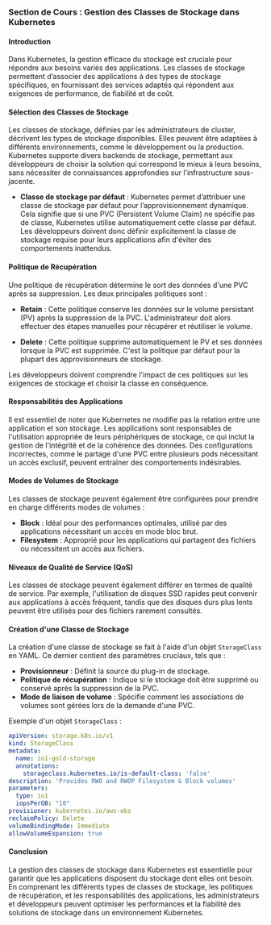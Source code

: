 ### Section de Cours : Gestion des Classes de Stockage dans Kubernetes

#### Introduction
Dans Kubernetes, la gestion efficace du stockage est cruciale pour répondre aux besoins variés des applications. Les classes de stockage permettent d’associer des applications à des types de stockage spécifiques, en fournissant des services adaptés qui répondent aux exigences de performance, de fiabilité et de coût.

#### Sélection des Classes de Stockage
Les classes de stockage, définies par les administrateurs de cluster, décrivent les types de stockage disponibles. Elles peuvent être adaptées à différents environnements, comme le développement ou la production. Kubernetes supporte divers backends de stockage, permettant aux développeurs de choisir la solution qui correspond le mieux à leurs besoins, sans nécessiter de connaissances approfondies sur l'infrastructure sous-jacente.

- **Classe de stockage par défaut** : Kubernetes permet d’attribuer une classe de stockage par défaut pour l’approvisionnement dynamique. Cela signifie que si une PVC (Persistent Volume Claim) ne spécifie pas de classe, Kubernetes utilise automatiquement cette classe par défaut. Les développeurs doivent donc définir explicitement la classe de stockage requise pour leurs applications afin d'éviter des comportements inattendus.

#### Politique de Récupération
Une politique de récupération détermine le sort des données d'une PVC après sa suppression. Les deux principales politiques sont :

- **Retain** : Cette politique conserve les données sur le volume persistant (PV) après la suppression de la PVC. L'administrateur doit alors effectuer des étapes manuelles pour récupérer et réutiliser le volume.

- **Delete** : Cette politique supprime automatiquement le PV et ses données lorsque la PVC est supprimée. C'est la politique par défaut pour la plupart des approvisionneurs de stockage.

Les développeurs doivent comprendre l'impact de ces politiques sur les exigences de stockage et choisir la classe en conséquence.

#### Responsabilités des Applications
Il est essentiel de noter que Kubernetes ne modifie pas la relation entre une application et son stockage. Les applications sont responsables de l'utilisation appropriée de leurs périphériques de stockage, ce qui inclut la gestion de l'intégrité et de la cohérence des données. Des configurations incorrectes, comme le partage d'une PVC entre plusieurs pods nécessitant un accès exclusif, peuvent entraîner des comportements indésirables.

#### Modes de Volumes de Stockage
Les classes de stockage peuvent également être configurées pour prendre en charge différents modes de volumes :

- **Block** : Idéal pour des performances optimales, utilisé par des applications nécessitant un accès en mode bloc brut.
- **Filesystem** : Approprié pour les applications qui partagent des fichiers ou nécessitent un accès aux fichiers.

#### Niveaux de Qualité de Service (QoS)
Les classes de stockage peuvent également différer en termes de qualité de service. Par exemple, l'utilisation de disques SSD rapides peut convenir aux applications à accès fréquent, tandis que des disques durs plus lents peuvent être utilisés pour des fichiers rarement consultés.

#### Création d'une Classe de Stockage
La création d'une classe de stockage se fait à l'aide d'un objet `StorageClass` en YAML. Ce dernier contient des paramètres cruciaux, tels que :

- **Provisionneur** : Définit la source du plug-in de stockage.
- **Politique de récupération** : Indique si le stockage doit être supprimé ou conservé après la suppression de la PVC.
- **Mode de liaison de volume** : Spécifie comment les associations de volumes sont gérées lors de la demande d'une PVC.

Exemple d'un objet `StorageClass` :
```yaml
apiVersion: storage.k8s.io/v1
kind: StorageClass
metadata:
  name: io1-gold-storage
  annotations:
    storageclass.kubernetes.io/is-default-class: 'false'
description: 'Provides RWO and RWOP Filesystem & Block volumes'
parameters:
  type: io1
  iopsPerGB: "10"
provisioner: kubernetes.io/aws-ebs
reclaimPolicy: Delete
volumeBindingMode: Immediate
allowVolumeExpansion: true
```

#### Conclusion
La gestion des classes de stockage dans Kubernetes est essentielle pour garantir que les applications disposent du stockage dont elles ont besoin. En comprenant les différents types de classes de stockage, les politiques de récupération, et les responsabilités des applications, les administrateurs et développeurs peuvent optimiser les performances et la fiabilité des solutions de stockage dans un environnement Kubernetes.
